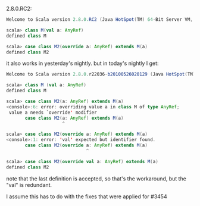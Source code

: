 2.8.0.RC2:
```scala
Welcome to Scala version 2.8.0.RC2 (Java HotSpot(TM) 64-Bit Server VM, Java 1.6.0_20).

scala> class M(val a: AnyRef)                        
defined class M

scala> case class M2(override a: AnyRef) extends M(a)
defined class M2
```

it also works in yesterday's nightly. but in today's nightly I get:
```scala
Welcome to Scala version 2.8.0.r22036-b20100526020129 (Java HotSpot(TM) 64-Bit Server VM, Java 1.6.0_20).

scala> class M (val a: AnyRef)
defined class M

scala> case class M2(a: AnyRef) extends M(a)
<console>:6: error: overriding value a in class M of type AnyRef;
 value a needs `override' modifier
       case class M2(a: AnyRef) extends M(a)
                     ^

scala> case class M2(override a: AnyRef) extends M(a)
<console>:1: error: 'val' expected but identifier found.
       case class M2(override a: AnyRef) extends M(a)
                              ^

scala> case class M2(override val a: AnyRef) extends M(a)
defined class M2
```

note that the last definition is accepted, so that's the workaround, but the "val" is redundant.

I assume this has to do with the fixes that were applied for #3454
